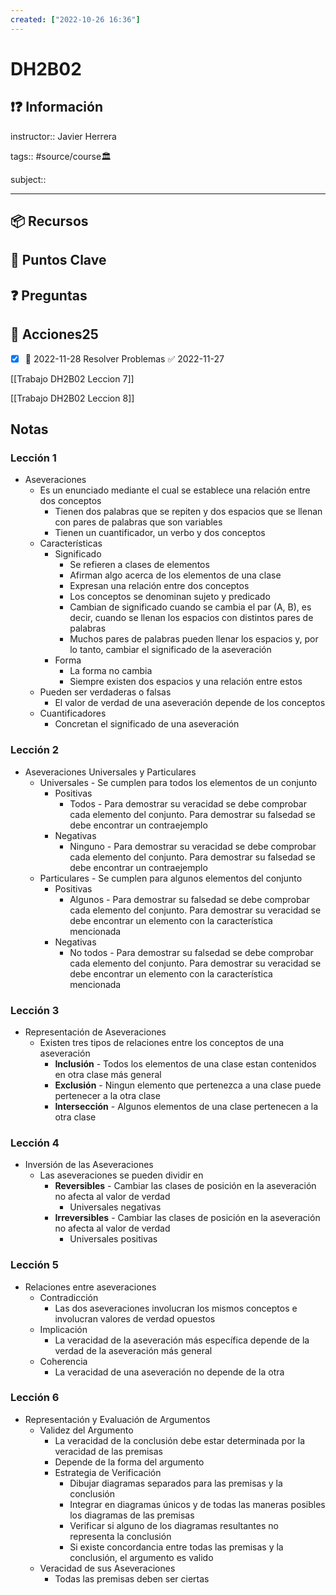 ```yaml
---
created: ["2022-10-26 16:36"]
---
```


# DH2B02
## ❗❓ Información

instructor:: Javier Herrera

tags:: #source/course🏛 

subject::

---

## 📦 Recursos


## 🔑 Puntos Clave


## ❓ Preguntas


## 🎯 Acciones25
- [x] 📅 2022-11-28 Resolver Problemas ✅ 2022-11-27

[[Trabajo DH2B02 Leccion 7]]

[[Trabajo DH2B02 Leccion 8]]

## Notas
### Lección 1
- Aseveraciones
	- Es un enunciado mediante el cual se establece una relación entre dos conceptos
		- Tienen dos palabras que se repiten y dos espacios que se llenan con pares de palabras que son variables
		- Tienen un cuantificador, un verbo y dos conceptos
	- Características
		- Significado
			- Se refieren a clases de elementos
			- Afirman algo acerca de los elementos de una clase
			- Expresan una relación entre dos conceptos
			- Los conceptos se denominan sujeto y predicado
			- Cambian de significado cuando se cambia el par (A, B), es decir, cuando se llenan los espacios con distintos pares de palabras
			- Muchos pares de palabras pueden llenar los espacios y, por lo tanto, cambiar el significado de la aseveración
		- Forma
			- La forma no cambia
			- Siempre existen dos espacios y una relación entre estos
	- Pueden ser verdaderas o falsas
		- El valor de verdad de una aseveración depende de los conceptos
	- Cuantificadores
		- Concretan el significado de una aseveración

### Lección 2
- Aseveraciones Universales y Particulares
	- Universales - Se cumplen para todos los elementos de un conjunto
		- Positivas
			- Todos - Para demostrar su veracidad se debe comprobar cada elemento del conjunto. Para demostrar su falsedad se debe encontrar un contraejemplo
		- Negativas
			- Ninguno - Para demostrar su veracidad se debe comprobar cada elemento del conjunto. Para demostrar su falsedad se debe encontrar un contraejemplo
	- Particulares - Se cumplen para algunos elementos del conjunto
		- Positivas
			- Algunos - Para demostrar su falsedad se debe comprobar cada elemento del conjunto. Para demostrar su veracidad se debe encontrar un elemento con la característica mencionada
		- Negativas
			- No todos - Para demostrar su falsedad se debe comprobar cada elemento del conjunto. Para demostrar su veracidad se debe encontrar un elemento con la característica mencionada

### Lección 3
- Representación de Aseveraciones
	- Existen tres tipos de relaciones entre los conceptos de una aseveración
		- **Inclusión** - Todos los elementos de una clase estan contenidos en otra clase más general
		- **Exclusión** - Ningun elemento que pertenezca a una clase puede pertenecer a la otra clase
		- **Intersección** - Algunos elementos de una clase pertenecen a la otra clase

### Lección 4
- Inversión de las Aseveraciones
	- Las aseveraciones se pueden dividir en
		- **Reversibles** - Cambiar las clases de posición en la aseveración no afecta al valor de verdad
			- Universales negativas
		- **Irreversibles** - Cambiar las clases de posición en la aseveración no afecta al valor de verdad
			- Universales positivas

### Lección 5
- Relaciones entre aseveraciones
	- Contradicción
		- Las dos aseveraciones involucran los mismos conceptos e involucran valores de verdad opuestos
	- Implicación
		- La veracidad de la aseveración más específica depende de la verdad de la aseveración más general
	- Coherencia
		- La veracidad de una aseveración no depende de la otra

### Lección 6
- Representación y Evaluación de Argumentos
	- Validez del Argumento
		- La veracidad de la conclusión debe estar determinada por la veracidad de las premisas
		- Depende de la forma del argumento
		- Estrategia de Verificación
			- Dibujar diagramas separados para las premisas y la conclusión
			- Integrar en diagramas únicos y de todas las maneras posibles los diagramas de las premisas
			- Verificar si alguno de los diagramas resultantes no representa la conclusión
			- Si existe concordancia entre todas las premisas y la conclusión, el argumento es valido
	- Veracidad de sus Aseveraciones
		- Todas las premisas deben ser ciertas